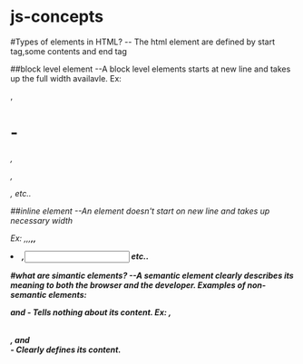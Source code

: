# js-concepts

#Types of elements in HTML?
-- The html element are defined by start tag,some contents and end tag

##block level element
--A block level elements starts at new line and takes up the full width availavle.
Ex: <div>,<h1>-<h6>,<p>,<form>,<table> etc..
  
 ##inline element
 --An element doesn't start on new line and takes up necessary width
 
 Ex: <span>,<a>,<img>,<strong>,<b>,<li>,<input> etc..



#what are simantic elements?
--A semantic element clearly describes its meaning to both the browser and the developer. 
Examples of non-semantic elements: <div> and <span> - Tells nothing about its content. 
  Ex: <form> , <table> , and <article> - Clearly defines its content.
  
  
